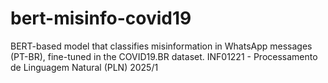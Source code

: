 # bert-misinfo-covid19
BERT-based model that classifies misinformation in WhatsApp messages (PT-BR), fine-tuned in the COVID19.BR dataset. INF01221 - Processamento de Linguagem Natural (PLN) 2025/1 
